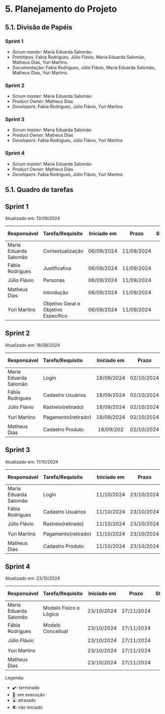 # 5. Planejamento do Projeto

## 5.1. Divisão de Papéis

### Sprint 1
- _Scrum master_: Maria Eduarda Salomão
- Protótipos: Fabia Rodrigues, Júlio Flávio, Maria Eduarda Salomão, Matheus Dias, Yuri Martins.
- Documentação: Fabia Rodrigues, Júlio Flávio, Maria Eduarda Salomão, Matheus Dias, Yuri Martins.

### Sprint 2
- _Scrum master_: Maria Eduarda Salomão
- _Product Owner_: Matheus Dias
- _Developers_: Fabia Rodrigues, Júlio Flávio, Yuri Martins

### Sprint 3
- _Scrum master_: Maria Eduarda Salomão
- _Product Owner_: Matheus Dias
- _Developers_: Fabia Rodrigues, Júlio Flávio, Yuri Martins
  
### Sprint 4
- _Scrum master_: Maria Eduarda Salomão
- _Product Owner_: Matheus Dias
- _Developers_: Fabia Rodrigues, Júlio Flávio, Yuri Martins

## 5.1. Quadro de tarefas

## Sprint 1

Atualizado em: 13/09/2024

| Responsável   | Tarefa/Requisito | Iniciado em    | Prazo      | Status | Terminado em    |
| :----         |    :----         |      :----:    | :----:     | :----: | :----:          |
| Maria Eduarda Salomão      | Contextualização | 06/09/2024     | 11/09/2024 | ✔️    | 13/09/2024      |
| Fábia Rodrigues        | Justificativa    | 06/09/2024     | 11/09/2024 | ✔️    | 13/09/2024      |
| Júlio Flávio        | Personas  | 06/09/2024     | 11/09/2024 | ✔️     | 13/09/2024      |
| Matheus Dias        | Introdução  |    06/09/2024        | 11/09/2024 | ✔️    | 13/09/2024      |
| Yuri Martins        | Objetivo Geral e Objetivo Específico  | 06/09/2024        | 11/09/2024 | ✔️    | 13/09/2024      |

## Sprint 2

Atualizado em: 18/09/2024

| Responsável   | Tarefa/Requisito | Iniciado em    | Prazo      | Status | Terminado em    |
| :----         |    :----         |      :----:    | :----:     | :----: | :----:          |
| Maria Eduarda Salomão        | Login        | 18/09/2024     | 02/10/2024 | ✔️    | 04/10/2024      |
| Fábia Rodrigues        | Cadastro Usuários   | 18/09/2024     | 02/10/2024 | ✔️    | 04/10/2024      |
| Júlio Flávio        | Rastreio(retirado)  | 18/09/2024     | 02/10/2024 | ✔️    | 04/10/2024      |
| Yuri Martins        | Pagamento(retirado)  | 18/09/2024     | 02/10/2024 | ✔️    | 04/10/2024      |
| Matheus Dias        | Cadastro Produto  | 18/09/202        | 02/10/2024 | ✔️    | 13/09/2024      |

## Sprint 3

Atualizado em: 11/10/2024

| Responsável   | Tarefa/Requisito | Iniciado em    | Prazo      | Status | Terminado em    |
| :----         |    :----         |      :----:    | :----:     | :----: | :----:          |
| Maria Eduarda Salomão        | Login        | 11/10/2024     | 23/10/2024 | ✔️    | 25/10/2024      |
| Fábia Rodrigues        | Cadastro Usuários   | 11/10/2024     | 23/10/2024 | ✔️    | 25/10/2024      |
| Júlio Flávio        | Rastreio(retirado)  | 11/10/2024     | 23/10/2024 | ✔️    | 25/10/2024      |
| Yuri Martins        | Pagamento(retirado)  | 11/10/2024     | 23/10/2024 | ✔️    | 25/10/2024      |
| Matheus Dias        | Cadastro Produto  | 11/10/2024        | 23/10/2024 | ✔️    | 25/10/2024      |

## Sprint 4

Atualizado em: 23/10/2024

| Responsável   | Tarefa/Requisito | Iniciado em    | Prazo      | Status | Terminado em    |
| :----         |    :----         |      :----:    | :----:     | :----: | :----:          |
| Maria Eduarda Salomão        | Modelo Físico e Lógico       | 23/10/2024     | 27/11/2024 | ✔️    | 29/11/2024      |
| Fábia Rodrigues        | Modelo Conceitual   | 23/10/2024     | 27/11/2024 | ✔️    | 29/11/2024      |
| Júlio Flávio        |   | 23/10/2024     | 27/11/2024 | ✔️    | 29/11/2024      |
| Yuri Martins        |   | 23/10/2024     | 27/11/2024 | ✔️    | 29/11/2024      |
| Matheus Dias        |   | 23/10/2024        | 27/11/2024 | ✔️    | 29/11/2024      |


Legenda:
- ✔️: terminado
- 📝: em execução
- ⌛: atrasado
- ❌: não iniciado


